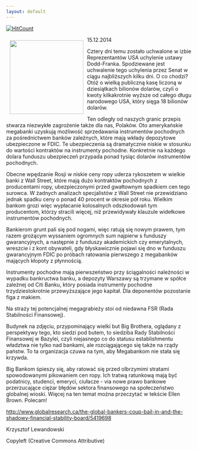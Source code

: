 ```yaml
---
layout: default
---
```


[![HitCount](http://hits.dwyl.io/czystakraina/{{post.url}}.svg)](http://hits.dwyl.io/czystakraina/{{post.url}})
<p><img src="{{site.baseurl}}\articles\pictures\465.bis.jpg" align="left" style="margin: 10px 10px" width="200"><!--217-->
<p>15.12.2014</p>
<p>Cztery dni temu zostało uchwalone w izbie Reprezentantów USA uchylenie ustawy Dodd-Franka. Spodziewane jest uchwalenie tego uchylenia przez Senat w ciągu najbliższych kilku dni. O co chodzi? Otóż o wielką publiczną kasę liczoną w dziesiątkach bilionów dolarów, czyli o kwoty kilkakrotnie wyższe od całego długu narodowego USA, który sięga 18 bilionów dolarów.</p>
<p>Ten odległy od naszych granic przepis stwarza niezwykłe zagrożenie także dla nas, Polaków. Oto amerykańskie megabanki uzyskują możliwość sprzedawania instrumentów pochodnych za pośrednictwem banków zależnych, które mają wkłady depozytowe ubezpieczone w FDIC. Te ubezpieczenia są dramatycznie niskie w stosunku do wartości kontraktów na instrumenty pochodne. Konkretnie na każdego dolara funduszu ubezpieczeń przypada ponad tysiąc dolarów instrumentów pochodnych.</p>
<p>Obecne wpędzanie Rosji w niskie ceny ropy uderza rykoszetem w wielkie banki z Wall Street, które mają dużo kontraktów pochodnych z producentami ropy, ubezpieczonymi przed gwałtownym spadkiem cen tego surowca. W żadnych analizach specjalistów z Wall Street nie przewidziano jednak spadku ceny o ponad 40 procent w okresie pół roku. Wielkim bankom grozi więc wypłacanie kolosalnych odszkodowań tym producentom, którzy stracili więcej, niż przewidywały klauzule widełkowe instrumentów pochodnych.</p>
<p>Bankierom grunt pali się pod nogami, więc ratują się nowym prawem, tym razem grożącym wyssaniem ogromnych sum najpierw s funduszy gwarancyjnych, a następnie z funduszy akademickich czy emerytalnych, wreszcie i z kont obywateli, gdy błyskawicznie pojawi się dno w funduszu gwarancyjnym FDIC po próbach ratowania pierwszego z megabanków mających kłopoty z płynnością.</p>
<p>Instrumenty pochodne mają pierwszeństwo przy ściągalności należności w wypadku bankructwa banku, a depozyty Warszawy są trzymane w spółce zależnej od Citi Banku, który posiada instrumenty pochodne trzydziestokrotnie przewyższające jego kapitał. Dla deponentów pozostanie figa z makiem.</p>
<p>Na straży tej potencjalnej megagrabieży stoi od niedawna FSR (Rada Stabilności Finansowej).</p>
<p>Budynek na zdjęciu, przypominający wielki but Big Brothera, oglądany z perspektywy tego, kto siedzi pod butem, to siedziba Rady Stabilności Finansowej w Bazylei, czyli niejasnego co do statusu establishmentu władztwa nie tylko nad bankami, ale rozciągającego się także na rządy państw. To ta organizacja czuwa na tym, aby Megabankom nie stała się krzywda.</p>
<p>Big Bankom śpieszy się, aby ratować się przed olbrzymimi stratami spowodowanymi pikowaniem cen ropy. Ich tratwą ratunkową mają być podatnicy, studenci, emeryci, ciułacze - via nowe prawo bankowe przerzucające ciężar błędów sektora finansowego na społeczeństwo globalnej wioski. Więcej na ten temat można przeczytać w tekście Ellen Brown. Polecam!</p>
<p><a href="http://www.globalresearch.ca/the-global-bankers-coup-bail-in-and-the-shadowy-financial-stability-board/5419698" title="Artykuł Ellen Brown" target="">http://www.globalresearch.ca/the-global-bankers-coup-bail-in-and-the-shadowy-financial-stability-board/5419698</a></p><p>Krzysztof Lewandowski</p><p>Copyleft (Creative Commons Attributive)</p>